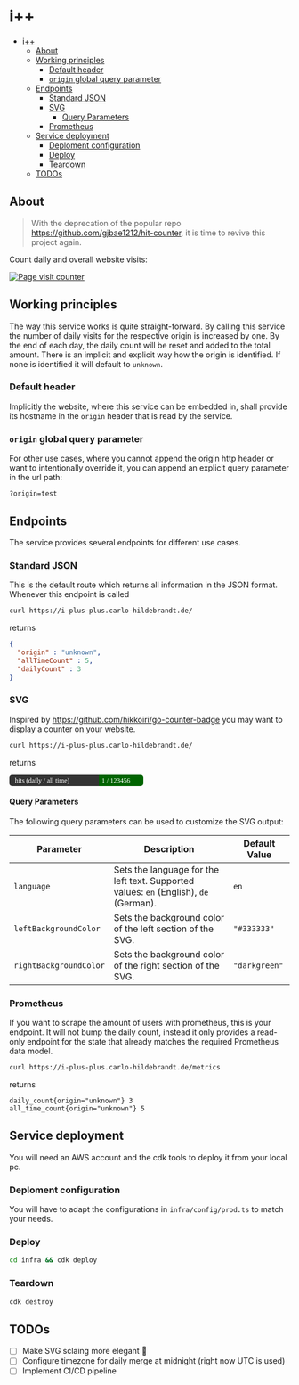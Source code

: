 # i++

- [i++](#i)
  - [About](#about)
  - [Working principles](#working-principles)
    - [Default header](#default-header)
    - [`origin` global query parameter](#origin-global-query-parameter)
  - [Endpoints](#endpoints)
    - [Standard JSON](#standard-json)
    - [SVG](#svg)
      - [Query Parameters](#query-parameters)
    - [Prometheus](#prometheus)
  - [Service deployment](#service-deployment)
    - [Deploment configuration](#deploment-configuration)
    - [Deploy](#deploy)
    - [Teardown](#teardown)
  - [TODOs](#todos)

## About
> With the deprecation of the popular repo <https://github.com/gjbae1212/hit-counter>, it is time to revive this project again.

Count daily and overall website visits:

<a href="https://github.com/hikkoiri/i-plus-plus">
    <img alt="Page visit counter" src="https://i-plus-plus.carlo-hildebrandt.de/svg" />
</a>

## Working principles
The way this service works is quite straight-forward. By calling this service the number of daily visits for the respective origin is increased by one. By the end of each day, the daily count will be reset and added to the total amount. There is an implicit and explicit way how the origin is identified. If none is identified it will default to `unknown`.

### Default header
Implicitly the website, where this service can be embedded in, shall provide its hostname in the `origin` header that is read by the service.

### `origin` global query parameter

For other use cases, where you cannot append the origin http header or want to intentionally override it, you can append an explicit query parameter in the url path:
```
?origin=test
``` 



##  Endpoints
The service provides several endpoints for different use cases.

### Standard JSON
This is the default route which returns all information in the JSON format. Whenever this endpoint is called

``` bash
curl https://i-plus-plus.carlo-hildebrandt.de/
```
returns
```json
{
  "origin" : "unknown",
  "allTimeCount" : 5,
  "dailyCount" : 3
}
```

### SVG

Inspired by <https://github.com/hikkoiri/go-counter-badge> you may want to display a counter on your website.
``` bash
curl https://i-plus-plus.carlo-hildebrandt.de/
```
returns

<svg xmlns="http://www.w3.org/2000/svg" width="241" height="20">
    <rect x="5" width="156" height="20" fill="#333333" />
    <rect width="161" height="20" fill="#333333" ry="5" rx="5"/>
    <text x="10" y="14" fill="#fff" textAnchor="middle" font-family="Verdana" font-size="12">
        hits (daily / all time)
    </text>
    <rect x="161" width="75" height="20" fill="darkgreen"/>
    <rect x="161" width="80" height="20" fill="darkgreen" ry="5" rx="5" />
    <text x="166" y="14" fill="#fff" textAnchor="middle" font-family="Verdana" font-size="12">
        1 / 123456
    </text>
</svg>


#### Query Parameters

The following query parameters can be used to customize the SVG output:

| Parameter              | Description                                                                           | Default Value |
| ---------------------- | ------------------------------------------------------------------------------------- | ------------- |
| `language`             | Sets the language for the left text. Supported values: `en` (English), `de` (German). | `en`          |
| `leftBackgroundColor`  | Sets the background color of the left section of the SVG.                             | `"#333333"`   |
| `rightBackgroundColor` | Sets the background color of the right section of the SVG.                            | `"darkgreen"` |

### Prometheus
If you want to scrape the amount of users with prometheus, this is your endpoint. It will not bump the daily count, instead it only provides a read-only endpoint for the state that already matches the required Prometheus data model.

``` bash
curl https://i-plus-plus.carlo-hildebrandt.de/metrics
```
returns
```
daily_count{origin="unknown"} 3
all_time_count{origin="unknown"} 5
```


## Service deployment

You will need an AWS account and the cdk tools to deploy it from your local pc.

### Deploment configuration
You will have to adapt the configurations in `infra/config/prod.ts` to match your needs.

### Deploy

```bash
cd infra && cdk deploy
```

### Teardown

```bash
cdk destroy
```


## TODOs
- [ ] Make SVG sclaing more elegant 👀
- [ ] Configure timezone for daily merge at midnight (right now UTC is used)
- [ ] Implement CI/CD pipeline
